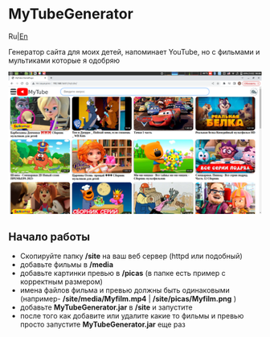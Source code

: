# MyTubeGenerator
Ru|[En](https://github.com/Alexzionx/MyTubeGenerator/blob/main/README.md)

Генератор сайта для моих детей, напоминает YouTube, но с фильмами и мультиками которые я одобряю

<p align="center">
  <img title="portainer" src='https://github.com/Alexzionx/MyTubeGenerator/blob/main/mt.png?raw=true' />
</p>

## Начало работы
- Скопируйте папку **/site** на ваш веб сервер (httpd или подобный)
- добавьте фильмы в **/media**
- добавьте картинки превью в **/picas** (в папке есть пример с корректным размером)
- имена файлов фильма и превью должны быть одинаковыми (например- **/site/media/Myfilm.mp4** | **/site/picas/Myfilm.png** )
- добавьте **MyTubeGenerator.jar** в **/site** и запустите
- после того как добавите или удалите какие то фильмы и превью просто запустите **MyTubeGenerator.jar** еще раз

